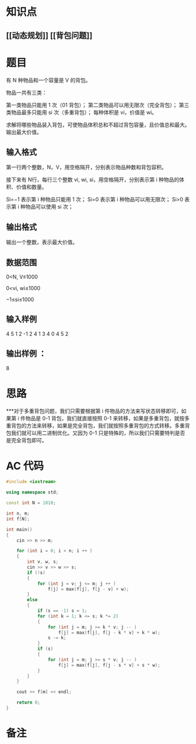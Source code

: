 # 知识点
  ## [[动态规划]] [[背包问题]]
# 题目
 有 N 种物品和一个容量是 V 的背包。

物品一共有三类：

第一类物品只能用 1 次（01 背包）；
第二类物品可以用无限次（完全背包）；
第三类物品最多只能用 si 次（多重背包）；
每种体积是 vi，价值是 wi。

求解将哪些物品装入背包，可使物品体积总和不超过背包容量，且价值总和最大。
输出最大价值。

## 输入格式
第一行两个整数，N，V，用空格隔开，分别表示物品种数和背包容积。

接下来有 N行，每行三个整数 vi, wi, si，用空格隔开，分别表示第 i 种物品的体积、价值和数量。

Si=−1 表示第 i 种物品只能用 1 次；
Si=0 表示第 i 种物品可以用无限次；
Si>0 表示第 i 种物品可以使用 si 次；

## 输出格式
输出一个整数，表示最大价值。

## 数据范围
0<N, V≤1000

0<vi, wi≤1000

−1≤si≤1000
## 输入样例
4 5
1 2 -1
2 4 1
3 4 0
4 5 2
## 输出样例 ：
8

# 思路
***对于多重背包问题，我们只需要根据第 i 件物品的方法来写状态转移即可，如果第 i 件物品是 0-1 背包，我们就直接按照 0-1 来转移，如果是多重背包，就按多重背包的方法来转移，如果是完全背包，我们就按照多重背包的方式转移。多重背包我们就可以用二进制优化。又因为 0-1 只是特殊的，所以我们只需要特判是否是完全背包即可。

# AC 代码
```cpp
#include <iostream>

using namespace std;

const int N = 1010;

int n, m;
int f[N];

int main()
{
    cin >> n >> m;

    for (int i = 0; i < n; i ++ )
    {
        int v, w, s;
        cin >> v >> w >> s;
        if (!s)
        {
            for (int j = v; j <= m; j ++ )
                f[j] = max(f[j], f[j - v] + w);
        }
        else
        {
            if (s == -1) s = 1;
            for (int k = 1; k <= s; k *= 2)
            {
                for (int j = m; j >= k * v; j -- )
                    f[j] = max(f[j], f[j - k * v] + k * w);
                s -= k;
            }
            if (s)
            {
                for (int j = m; j >= s * v; j -- )
                    f[j] = max(f[j], f[j - s * v] + s * w);
            }
        }
    }

    cout << f[m] << endl;

    return 0;
}
```
# 备注

